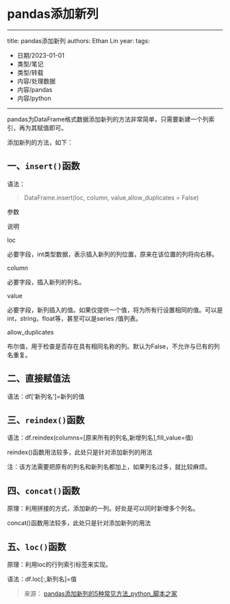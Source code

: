# pandas添加新列


---
title: pandas添加新列
authors: Ethan Lin
year:
tags:
  - 日期/2023-01-01 
  - 类型/笔记 
  - 类型/转载 
  - 内容/处理数据 
  - 内容/pandas 
  - 内容/python 
---


pandas为DataFrame格式数据添加新列的方法非常简单，只需要新建一个列索引，再为其赋值即可。

添加新列的方法，如下：

## 一、`insert()`函数

语法：

> DataFrame.insert(loc, column, value,allow_duplicates = False)

参数

说明

loc

必要字段，int类型数据，表示插入新列的列位置，原来在该位置的列将向右移。

column

必要字段，插入新列的列名。

value

必要字段，新列插入的值。如果仅提供一个值，将为所有行设置相同的值。可以是int，string，float等，甚至可以是series /值列表。

allow_duplicates

布尔值，用于检查是否存在具有相同名称的列。默认为False，不允许与已有的列名重复。


## 二、直接赋值法

语法：df[‘新列名’]=新列的值

## 三、`reindex()`函数

语法：df.reindex(columns=[原来所有的列名,新增列名],fill_value=值)

reindex()函数用法较多，此处只是针对添加新列的用法

注：该方法需要把原有的列名和新列名都加上，如果列名过多，就比较麻烦。



## 四、`concat()`函数

原理：利用拼接的方式，添加新的一列。好处是可以同时新增多个列名。

concat()函数用法较多，此处只是针对添加新列的用法


## 五、`loc()`函数

原理：利用loc的行列索引标签来实现。

语法：df.loc[:,新列名]=值


> 来源：
> [pandas添加新列的5种常见方法_python_脚本之家](https://www.jb51.net/article/251192.htm)